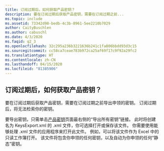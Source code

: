 ```yaml
---
title: 订阅过期后，如何获取产品密钥？
description: 要在订阅过期后获取产品密钥，需要在订阅过期之前...
ms.topic: include
ms.assetid: 73342d98-bedb-4c3b-8961-5ee2210b7029
author: CaityBuschlen
ms.author: cabuschl
ms.date: 4/3/2020
ms.faqid: q2_3
ms.openlocfilehash: 32c295a236b3221636b241c1fa806bbdd93d3c15
ms.sourcegitcommit: cc58ca7ceae783b972ca25af69f17c9f92a29fc2
ms.translationtype: HT
ms.contentlocale: zh-CN
ms.lasthandoff: 04/15/2020
ms.locfileid: "81385906"
---
```

## <a name="how-do-i-access-my-product-keys-when-my-subscription-expires"></a>订阅过期后，如何获取产品密钥？

要在订阅过期后获取产品密钥，需要在订阅过期之前导出申领的密钥。 订阅过期后，将无法检索你的密钥。

要导出密钥，只需单击[产品密钥](https://my.visualstudio.com/ProductKeys)页面最右侧的“导出所有密钥”链接。 此时将创建名为 KeysExport.xml 的 .xml 文件，你可选择打开或保存该文件。 你需要使用能够处理 .xml 文件的应用程序来打开此文件。 例如，可以将该文件作为 Excel 中的只读工作簿打开。 该文件将包含你申领的任何密钥，以及自动为你申领的任何“静态”密钥。
